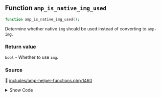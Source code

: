## Function `amp_is_native_img_used`

```php
function amp_is_native_img_used();
```

Determine whether native `img` should be used instead of converting to `amp-img`.

### Return value

`bool` - Whether to use `img`.

### Source

:link: [includes/amp-helper-functions.php:1460](/includes/amp-helper-functions.php#L1460-L1473)

<details>
<summary>Show Code</summary>

```php
function amp_is_native_img_used() {
	/**
	 * Filters whether to use the native `img` element rather than convert to `amp-img`.
	 *
	 * This filter is a feature flag to opt-in to discontinue using `amp-img` (and `amp-anim`) which will be deprecated
	 * in AMP in the near future. Once this lands in AMP, this filter will switch to defaulting to true instead of false.
	 *
	 * @since 2.2
	 * @link https://github.com/ampproject/amphtml/issues/30442
	 *
	 * @param bool $use_native Whether to use `img`.
	 */
	return (bool) apply_filters( 'amp_native_img_used', false );
}
```

</details>
